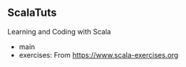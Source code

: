 ScalaTuts
---
Learning and Coding with Scala

* main
* exercises: From https://www.scala-exercises.org